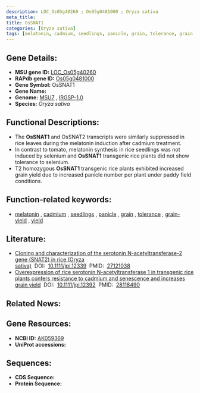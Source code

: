 ```yaml
---
description: LOC_Os05g40260 ; Os05g0481000 ; Oryza sativa
meta_title:
title: OsSNAT1
categories: [Oryza sativa]
tags: [melatonin, cadmium, seedlings, panicle, grain, tolerance, grain yield, yield]
---
```


## Gene Details:
- **MSU gene ID:** [LOC_Os05g40260](http://rice.uga.edu/cgi-bin/ORF_infopage.cgi?orf=LOC_Os05g40260)  
- **RAPdb gene ID:** [Os05g0481000](https://rapdb.dna.affrc.go.jp/locus/?name=Os05g0481000)  
- **Gene Symbol:** OsSNAT1
- **Gene Name:**
- **Genome:**  [MSU7](http://rice.uga.edu/)&nbsp;,&nbsp;[IRGSP-1.0](https://rapdb.dna.affrc.go.jp/download/irgsp1.html)
- **Species:** *Oryza sativa*

## Functional Descriptions:
   - The **OsSNAT1** and OsSNAT2 transcripts were similarly suppressed in rice leaves during the melatonin induction after cadmium treatment.
   - In contrast to tomato, melatonin synthesis in rice seedlings was not induced by selenium and **OsSNAT1** transgenic rice plants did not show tolerance to selenium.
   - T2 homozygous **OsSNAT1** transgenic rice plants exhibited increased grain yield due to increased panicle number per plant under paddy field conditions.

## Function-related keywords:
   - [melatonin](/tags/melatonin/)&nbsp;,&nbsp;[cadmium](/tags/cadmium/)&nbsp;,&nbsp;[seedlings](/tags/seedlings/)&nbsp;,&nbsp;[panicle](/tags/panicle/)&nbsp;,&nbsp;[grain](/tags/grain/)&nbsp;,&nbsp;[tolerance](/tags/tolerance/)&nbsp;,&nbsp;[grain-yield](/tags/grain-yield/)&nbsp;,&nbsp;[yield](/tags/yield/)

## Literature:
   - [Cloning and characterization of the serotonin N-acetyltransferase-2 gene (SNAT2) in rice (Oryza sativa)](https://www.doi.org/10.1111/jpi.12339)&nbsp;&nbsp;DOI:&nbsp;&nbsp;[10.1111/jpi.12339](https://www.doi.org/10.1111/jpi.12339)&nbsp;&nbsp;PMID:&nbsp;&nbsp;[27121038](https://pubmed.ncbi.nlm.nih.gov/27121038/)
   - [Overexpression of rice serotonin N-acetyltransferase 1 in transgenic rice plants confers resistance to cadmium and senescence and increases grain yield](https://www.doi.org/10.1111/jpi.12392)&nbsp;&nbsp;DOI:&nbsp;&nbsp;[10.1111/jpi.12392](https://www.doi.org/10.1111/jpi.12392)&nbsp;&nbsp;PMID:&nbsp;&nbsp;[28118490](https://pubmed.ncbi.nlm.nih.gov/28118490/)

## Related News:

## Gene Resources:
- **NCBI ID:**  [AK059369](http://www.ncbi.nlm.nih.gov/nuccore/AK059369)
- **UniProt accessions:** [](https://www.uniprot.org/uniprotkb//entry)

## Sequences:
- **CDS Sequence:**
- **Protein Sequence:**
